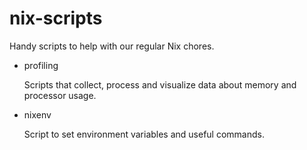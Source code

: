 nix-scripts
===========

Handy scripts to help with our regular Nix chores.

*   profiling

    Scripts that collect, process and visualize data about memory and processor usage.

*   nixenv

    Script to set environment variables and useful commands.
